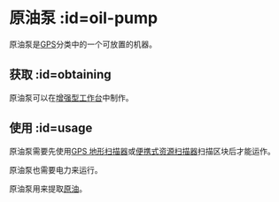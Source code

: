 # 原油泵 :id=oil-pump

原油泵是[GPS](/GPS)分类中的一个可放置的机器。

## 获取 :id=obtaining

原油泵可以在[增强型工作台](/Enhanced-Crafting-Table)中制作。

## 使用 :id=usage

原油泵需要先使用[GPS 地形扫描器](/GPS-Geo-Scanner)或[便携式资源扫描器](/Portable-Geo-Scanner)扫描区块后才能运作。

原油泵也需要电力来运行。

原油泵用来提取[原油](/Bucket-of-Oil)。